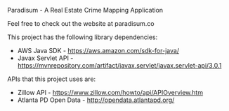 Paradisum - A Real Estate Crime Mapping Application

Feel free to check out the website at paradisum.co

This project has the following library dependencies:
- AWS Java SDK - https://aws.amazon.com/sdk-for-java/
- Javax Servlet API - https://mvnrepository.com/artifact/javax.servlet/javax.servlet-api/3.0.1

APIs that this project uses are:
- Zillow API - https://www.zillow.com/howto/api/APIOverview.htm
- Atlanta PD Open Data - http://opendata.atlantapd.org/
